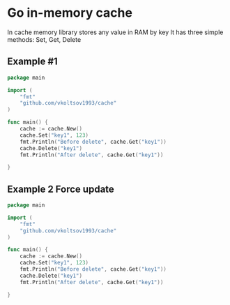 Go in-memory cache
================================

In cache memory library stores any value in RAM by key
It has three simple methods: Set, Get, Delete
## Example #1

```go
package main

import (
	"fmt"
	"github.com/vkoltsov1993/cache"
)

func main() {
	cache := cache.New()
	cache.Set("key1", 123)
	fmt.Println("Before delete", cache.Get("key1"))
	cache.Delete("key1")
	fmt.Println("After delete", cache.Get("key1"))

}

```
## Example 2 Force update

```go
package main

import (
	"fmt"
	"github.com/vkoltsov1993/cache"
)

func main() {
	cache := cache.New()
	cache.Set("key1", 123)
	fmt.Println("Before delete", cache.Get("key1"))
	cache.Delete("key1")
	fmt.Println("After delete", cache.Get("key1"))

}

```
